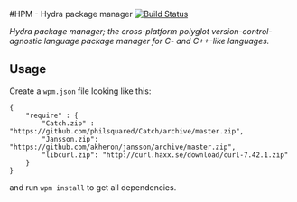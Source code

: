 #HPM - Hydra package manager
[![Build Status](https://travis-ci.org/whalelang/wpm.svg?branch=master)](https://travis-ci.org/whalelang/wpm)

_Hydra package manager; the cross-platform polyglot version-control-agnostic language package manager for C- and C++-like languages._

## Usage

Create a `wpm.json` file looking like this:

```
{
	"require" : {
		"Catch.zip" : "https://github.com/philsquared/Catch/archive/master.zip",
	  	"Jansson.zip": "https://github.com/akheron/jansson/archive/master.zip",
	  	"libcurl.zip": "http://curl.haxx.se/download/curl-7.42.1.zip"
	}
}
```

and run `wpm install` to get all dependencies.

